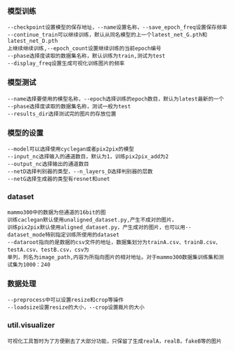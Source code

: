 ### 模型训练
    --checkpoint设置模型的保存地址，--name设置名称，--save_epoch_freq设置保存频率
    --continue_train可以继续训练，默认从同名模型的上一个latest_net_G.pth和latest_net_D.pth
    上继续继续训练,--epoch_count设置继续训练的当前epoch编号
    --phase选择度读取的数据集名称，默认训练为train,测试为test
    --display_freq设置生成可视化训练图片的频率

### 模型测试
    --name选择要使用的模型名称，--epoch选择训练的epoch数目，默认为latest最新的一个
    --phase选择度读取的数据集名称，测试一般为test
    --results_dir选择测试完的图片的存放位置
    
### 模型的设置
    --model可以选择使用cyclegan或者pix2pix的模型
    --input_nc选择输入的通道数目，默认为1，训练pix2pix_add为2
    --output_nc选择输出的通道数目
    --netD选择判别器的类型，--n_layers_D选择判别器的层数
    --netG选择生成器的类型有resnet和unet

### dataset
    mammo300中的数据为但通道的16bit的图
    训练caclegan默认使用unaligned_dataset.py,产生不成对的图片，
    训练pix2pix默认使用aligned_dataset.py，产生成对的图片，也可以用--dataset_mode特别指定训练所使用的dataset
    --dataroot指向的是数据的csv文件的地址，数据集划分为trainA.csv、trainB.csv、testA.csv、testB.csv，csv为
    单列，列名为image_path,内容为所指向图片的相对地址。对于mammo300数据集训练集和测试集为1000：240

### 数据处理
    --preprocess中可以设置resize和crop等操作
    --loadsize设置resize的大小，--crop设置裁片的大小

### util.visualizer
    可视化工具暂时为了方便删去了大部分功能，只保留了生成realA，realB，fakeB等的图片
